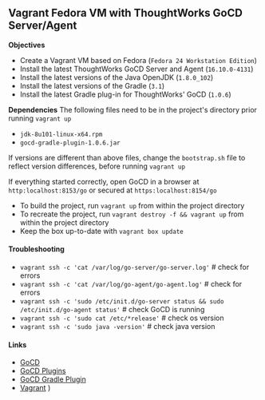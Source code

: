 ## Vagrant Fedora VM with ThoughtWorks GoCD Server/Agent

**Objectives**

-   Create a Vagrant VM based on Fedora (`Fedora 24 Workstation Edition`)
-   Install the latest ThoughtWorks GoCD Server and Agent (`16.10.0-4131`)
-   Install the latest versions of the Java OpenJDK (`1.8.0_102`)
-   Install the latest versions of the Gradle (`3.1`)
-   Install the latest Gradle plug-in for ThoughtWorks' GoCD (`1.0.6`)

**Dependencies**
The following files need to be in the project's directory prior running `vagrant up`

-   `jdk-8u101-linux-x64.rpm`
-   `gocd-gradle-plugin-1.0.6.jar`

If versions are different than above files, change the `bootstrap.sh` file to reflect version differences, before running `vagrant up`

If everything started correctly, open GoCD in a browser at `http:localhost:8153/go` or secured at `https:localhost:8154/go`

-   To build the project, run `vagrant up` from within the project directory
-   To recreate the project, run `vagrant destroy -f && vagrant up` from within the project directory
- Keep the box up-to-date with `vagrant box update`

#### Troubleshooting

-   `vagrant ssh -c 'cat /var/log/go-server/go-server.log'` # check for errors
-   `vagrant ssh -c 'cat /var/log/go-agent/go-agent.log'` # check for errors
-   `vagrant ssh -c 'sudo /etc/init.d/go-server status && sudo /etc/init.d/go-agent status'` # check GoCD is running
-   `vagrant ssh -c 'sudo cat /etc/*release'` # check os version
-   `vagrant ssh -c 'sudo java -version'` # check java version

#### Links

-   [GoCD](https://www.go.cd/)
-   [GoCD Plugins](https://www.go.cd/plugins/)
-   [GoCD Gradle Plugin](https://github.com/jmnarloch/gocd-gradle-plugin)
-   [Vagrant](https://github.com/mitchellh/vagrant)
)
